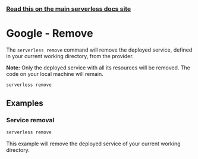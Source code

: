 <!--
title: Google Cloud Functions Serverless remove command
menuText: remove
menuOrder: 13
description: Remove a deployed Service and all of its Google Cloud Functions Functions, Events and Resources
layout: Doc
-->

<!-- DOCS-SITE-LINK:START automatically generated  -->
### [Read this on the main serverless docs site](https://www.serverless.com/framework/docs/providers/google/cli-reference/remove)
<!-- DOCS-SITE-LINK:END -->

# Google - Remove

The `serverless remove` command will remove the deployed service, defined in your current working directory, from the provider.

**Note:** Only the deployed service with all its resources will be removed. The code on your local machine will remain.

```bash
serverless remove
```

## Examples

### Service removal

```bash
serverless remove
```

This example will remove the deployed service of your current working directory.
